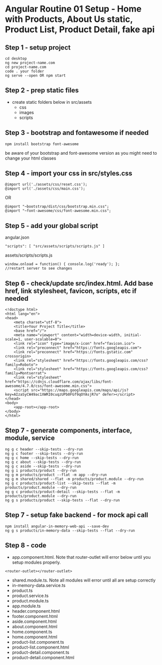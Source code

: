 # Angular Routine 01 Setup - Home with Products, About Us static, Product List, Product Detail, fake api

## Step 1 - setup project
```angular
cd desktop
ng new project-name.com
cd project-name.com
code . your folder
ng serve --open OR npm start
```

## Step 2 - prep static files
- create static folders below in src/assets  
	- css
	- images
	- scripts

## Step 3 - bootstrap and fontawesome if needed
```
npm install bootstrap font-awesome
```
be aware of your bootstrap and font-awesome version as you might need to change your html classes


## Step 4 - import your css in src/styles.css
```
@import url('./assets/css/reset.css');
@import url('./assets/css/main.css');
```	
OR
```		
@import "~bootstrap/dist/css/bootstrap.min.css";
@import "~font-awesome/css/font-awesome.min.css";	
```

## Step 5 - add your global script
angular.json 
```
"scripts": [ "src/assets/scripts/scripts.js" ]
```
assets/scripts/scripts.js
```
window.onload = function() { console.log('ready'); };
//restart server to see changes
```

## Step 6 - check/update src/index.html. Add base href, link stylesheet, favicon, scripts, etc if needed
```
<!doctype html>
<html lang="en">
<head>
	<meta charset="utf-8">
	<title>Your Project Title</title>
	<base href="/">
	<meta name="viewport" content="width=device-width, initial-scale=1, user-scalable=0">
	<link rel="icon" type="image/x-icon" href="favicon.ico">
	<link rel="preconnect" href="https://fonts.googleapis.com">
	<link rel="preconnect" href="https://fonts.gstatic.com" crossorigin>
	<link rel="stylesheet" href="https://fonts.googleapis.com/css?family=Roboto">
	<link rel="stylesheet" href="https://fonts.googleapis.com/css?family=Montserrat">
	<link rel="stylesheet" href="https://cdnjs.cloudflare.com/ajax/libs/font-awesome/4.7.0/css/font-awesome.min.css">
	<script src="https://maps.googleapis.com/maps/api/js?key=AIzaSyCW49ac1XWRI0cuqzUPb0FGf9qOYAsjR7o" defer></script>
</head>
<body>
	<app-root></app-root>
</body>
</html>
```

## Step 7 - generate components, interface, module, service
```
ng g c header --skip-tests --dry-run
ng g c footer --skip-tests --dry-run
ng g c home --skip-tests --dry-run
ng g c about --skip-tests --dry-run
ng g c aside --skip-tests --dry-run
ng g i products/product --dry-run
ng g m products/product --flat -m app --dry-run
ng g m shared/shared --flat -m products/product.module --dry-run
ng g c products/product-list --skip-tests --flat -m products/product.module --dry-run
ng g c products/product-detail --skip-tests --flat -m products/product.module --dry-run
ng g s products/product --skip-tests --flat --dry-run
```

## Step 7 - setup fake backend - for mock api call
```
npm install angular-in-memory-web-api --save-dev
ng g s products/in-memory-data --skip-tests --flat --dry-run
```

## Step 8 - code
- app.component.html. Note that router-outlet will error below until you setup modules properly.
```
<router-outlet></router-outlet>
```
- shared.module.ts. Note all modules will error until all are setup correctly
- in-memory-data.service.ts
- product.ts
- product.service.ts
- product.module.ts
- app.module.ts
- header.component.html
- footer.component.html
- aside.component.html
- about.component.html
- home.component.ts
- home.component.html
- product-list.component.ts
- product-list.component.html
- product-detail.component.ts
- product-detail.component.html

